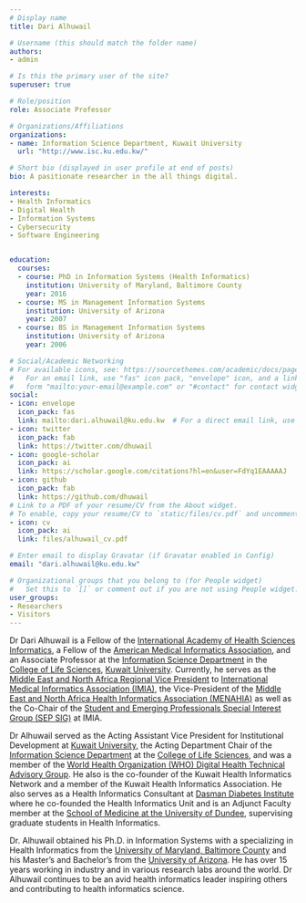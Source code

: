 ```yaml
---
# Display name
title: Dari Alhuwail

# Username (this should match the folder name)
authors:
- admin

# Is this the primary user of the site?
superuser: true

# Role/position
role: Associate Professor

# Organizations/Affiliations
organizations:
- name: Information Science Department, Kuwait University
  url: "http://www.isc.ku.edu.kw/"

# Short bio (displayed in user profile at end of posts)
bio: A pasitionate researcher in the all things digital.

interests:
- Health Informatics
- Digital Health
- Information Systems
- Cybersecurity
- Software Engineering


education:
  courses:
  - course: PhD in Information Systems (Health Informatics)
    institution: University of Maryland, Baltimore County
    year: 2016
  - course: MS in Management Information Systems
    institution: University of Arizona
    year: 2007
  - course: BS in Management Information Systems
    institution: University of Arizona
    year: 2006

# Social/Academic Networking
# For available icons, see: https://sourcethemes.com/academic/docs/page-builder/#icons
#   For an email link, use "fas" icon pack, "envelope" icon, and a link in the
#   form "mailto:your-email@example.com" or "#contact" for contact widget.
social:
- icon: envelope
  icon_pack: fas
  link: mailto:dari.alhuwail@ku.edu.kw  # For a direct email link, use "mailto:dari.alhuwail@ku.edu.kw".
- icon: twitter
  icon_pack: fab
  link: https://twitter.com/dhuwail
- icon: google-scholar
  icon_pack: ai
  link: https://scholar.google.com/citations?hl=en&user=FdYq1EAAAAAJ
- icon: github
  icon_pack: fab
  link: https://github.com/dhuwail
# Link to a PDF of your resume/CV from the About widget.
# To enable, copy your resume/CV to `static/files/cv.pdf` and uncomment the lines below.
- icon: cv
  icon_pack: ai
  link: files/alhuwail_cv.pdf

# Enter email to display Gravatar (if Gravatar enabled in Config)
email: "dari.alhuwail@ku.edu.kw"

# Organizational groups that you belong to (for People widget)
#   Set this to `[]` or comment out if you are not using People widget.
user_groups:
- Researchers
- Visitors
---
```


Dr Dari Alhuwail is a Fellow of the [International Academy of Health Sciences Informatics](https://imia-medinfo.org/wp/iahsi/), a Fellow of the [American Medical Informatics Association](https://www.amia.org/), and an Associate Professor at the [Information Science Department](http://www.isc.ku.edu.kw/) in the [College of Life Sciences](http://www.ku.edu.kw/COLS/), [Kuwait University](http://ku.edu.kw/). Currently, he serves as the [Middle East and North Africa Regional Vice President](https://imia-medinfo.org/wp/menahia-middle-east-and-north-african-health-informatics-association/) to [International Medical Informatics Association (IMIA)](https://imia-medinfo.org/), the Vice-President of the [Middle East and North Africa Health Informatics Association (MENAHIA)](https://imia-medinfo.org/wp/menahia-middle-east-and-north-african-health-informatics-association/) as well as the Co-Chair of the [Student and Emerging Professionals Special Interest Group (SEP SIG)](https://imia-medinfo.org/wp/student-and-emerging-professionals-special-interest-group-sep-sig/) at IMIA.  

Dr Alhuwail served as the Acting Assistant Vice President for Institutional Development at [Kuwait University](http://ku.edu.kw/), the Acting Department Chair of the [Information Science Department](http://www.isc.ku.edu.kw/) at the [College of Life Sciences](http://www.ku.edu.kw/COLS/), and was a member of the [World Health Organization (WHO) Digital Health Technical Advisory Group](https://www.who.int/groups/dh-tag-membership). He also is the co-founder of the Kuwait Health Informatics Network and a member of the Kuwait Health Informatics Association. He also serves as a Health Informatics Consultant at [Dasman Diabetes Institute](https://www.dasmaninstitute.org/) where he co-founded the Health Informatics Unit and is an Adjunct Faculty member at the [School of Medicine at the University of Dundee](https://www.dundee.ac.uk/medicine/), supervising graduate students in Health Informatics. 

Dr. Alhuwail obtained his Ph.D. in Information Systems with a specializing in Health Informatics from the [University of Maryland, Baltimore County](http://is.umbc.edu/) and his Master’s and Bachelor’s from the [University of Arizona](https://eller.arizona.edu/departments-research/schools-departments/mis). He has over 15 years working in industry and in various research labs around the world. Dr Alhuwail continues to be an avid health informatics leader inspiring others and contributing to health informatics science.